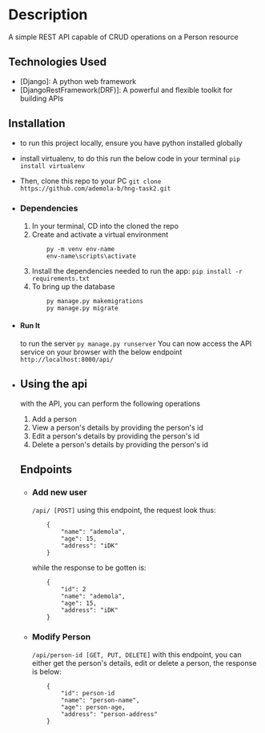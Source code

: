 # Description
A simple REST API capable of CRUD operations on a Person resource

## Technologies Used
* [Django]: A python web framework
* [DjangoRestFramework(DRF)]: A powerful and flexible toolkit for building APIs

## Installation
* to run this project locally, ensure you have python installed globally
* install virtualenv, to do this run the below code in your terminal
    ```pip install virtualenv```
* Then, clone this repo to your PC
    ```git clone https://github.com/ademola-b/hng-task2.git```
* ### Dependencies
    1. In your terminal, CD into the cloned the repo
    2. Create and activate a virtual environment
        ```
            py -m venv env-name
            env-name\scripts\activate
        ```
    3. Install the dependencies needed to run the app:
        ```pip install -r requirements.txt```
    4. To bring up the database
        ```
            py manage.py makemigrations
            py manage.py migrate
        ```
* #### Run It
    to run the server
    ```py manage.py runserver```
    You can now access the API service on your browser with the below endpoint
        ```http://localhost:8000/api/```

* ## Using the api
    with the API, you can perform the following operations
    1. Add a person
    2. View a person's details by providing the person's id
    3. Edit a person's details by providing the person's id
    4. Delete a person's details by providing the person's id

    ## Endpoints
    * ### Add new user
        ```/api/ [POST]```
        using this endpoint, the request look thus:
        ```
            {
                "name": "ademola",
                "age": 15,
                "address": "iDK"
            }
        ```
        while the response to be gotten is:
        ```
            {
                "id": 2
                "name": "ademola",
                "age": 15,
                "address": "iDK"
            }
        ```

    * ### Modify Person
        ```/api/person-id [GET, PUT, DELETE]```
        with this endpoint, you can either get the person's details, edit or delete a person, the response is below:
        ```
            {
                "id": person-id
                "name": "person-name",
                "age": person-age,
                "address": "person-address"
            }
        ```
        